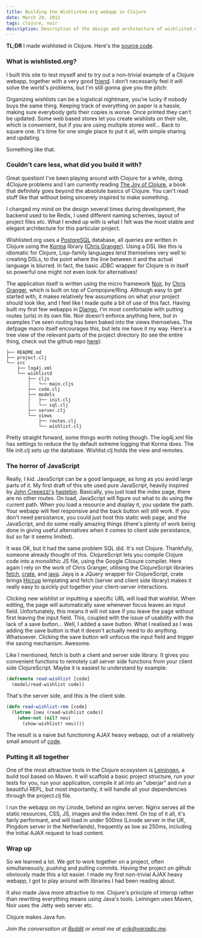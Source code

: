 ```yaml
---
title: Building the Wishlisted.org webapp in Clojure
date: March 29, 2012
tags: clojure, noir
description: Description of the design and architecture of wishlisted.org
---
```


__TL;DR__ I made wishlisted in Clojure. Here's the [source code][github].

### What is wishlisted.org?

I built this site to test myself and to try out a non-trivial example of a Clojure webapp, together with a very good [friend][stinaq]. I don't necessarily feel it will solve the world's problems, but I'm still gonna give you the pitch:

Organizing wishlists can be a logistical nightmare, you're lucky if nobody buys the same thing. Keeping track of everything on paper is a hassle, making sure everybody gets their copies is worse. Once printed they can't be updated. Some web based stores let you create wishlists on their site, which is convenient, but if you are using multiple stores well… Back to square one. It's time for one single place to put it all, with simple sharing and updating.

Something like that.

### Couldn't care less, what did you build it with?

Great question! I've been playing around with Clojure for a while, doing 4Clojure problems and I am currently reading [The Joy of Clojure][tjoc], a book that definitely goes beyond the absolute basics of Clojure. You can't read stuff like that without being sincerely inspired to make something.

I changed my mind on the design several times during development, the backend used to be Redis, I used different naming schemes, layout of project files etc. What I ended up with is what I felt was the most stable and elegant architecture for this particular project.

Wishlisted.org uses a [PostgreSQL][pgsql] database, all queries are written in Clojure using the [Korma][korma] library ([Chris Granger][ibdknox]). Using a DSL like this is idiomatic for Clojure, Lisp-family languages lend themselves very well to creating DSLs, to the point where the line between it and the actual language is blurred. In fact, the basic JDBC wrapper for Clojure is in itself so powerful one might not even look for alternatives!

The application itself is written using the micro framework [Noir][noir], by [Chris Granger][ibdknox], which is built on top of Compojure/Ring. Although easy to get started with, it makes relatively few assumptions on what your project should look like, and I feel like I made quite a bit of use of this fact. Having built my first few webapps in [Django][django], I'm most comfortable with putting routes (urls) in its own file. Noir doesn't enforce anything here, but in examples I've seen routing has been baked into the views themselves. The defpage macro itself encourages this, but lets me have it my way. Here's a tree view of the relevant parts of the project directory (to see the entire thing, check out the github repo [here][github]):

	├── README.md
	├── project.clj
	└── src
	    ├── log4j.xml
	    └── wishlistd
	        ├── cljs
	        │   └── main.cljs
	        ├── code.clj
	        ├── models
	        │   ├── init.clj
	        │   └── sql.clj
	        ├── server.clj
	        └── views
	            ├── routes.clj
	            └── wishlist.clj

Pretty straight forward, some things worth noting though. The log4j.xml file has settings to reduce the by default extreme logging that Korma does. The file init.clj sets up the database. Wishlist.clj holds the view and remotes.

### The horror of JavaScript

Really, I kid. JavaScript can be a good language, as long as you avoid large parts of it. My first draft of this site used pure JavaScript, heavily inspired by [John Crepezzi's][johncrepezzi] [hastebin][hastebin]. Basically, you just load the index page, there are no other routes. On load, JavaScript will figure out what to do using the current path. When you load a resource and display it, you update the path. Your webapp will feel responsive and the back button will still work. If you don't need persistance, you could just host this static web page, and the JavaScript, and do some really amazing things (there's plenty of work being done in giving useful alternatives when it comes to client side persistance, but so far it seems limited).

It was OK, but it had the same problem SQL did. It's not Clojure. Thankfully, someone already thought of this. ClojureScript lets you compile Clojure code into a monolithic JS file, using the Google Closure compiler. Here again I rely on the work of Chris Granger, utilising the ClojureScript libraries [fetch][fetch], [crate][crate], and [jayq][jayq]. Jayq is a JQuery wrapper for ClojureScript, crate brings [Hiccup][hiccup] templating and fetch (server and client side library) makes it really easy to quickly put together your client-server interactions.

Clicking new wishlist or inputting a specific URL will load that wishlist. When editing, the page will automatically save whenever focus leaves an input field. Unfortunately, this means it will not save if you leave the page without first leaving the input field. This, coupled with the issue of usability with the lack of a save button… Well, I added a save button. What I realised as I was adding the save button is that it doesn't actually need to do anything. Whatsoever. Clicking the save button will unfocus the input field and trigger the saving mechanism. Awesome.

Like I mentioned, fetch is both a client and server side library. It gives you convenient functions to remotely call server side functions from your client side ClojureScript. Maybe it is easiest to understand by example:

<pre class="sourceCode clojure"><code class="sourceCode clojure">(<span class="kw">defremote</span><span class="fu"> read-wishlist </span>[code]
  (model/read-wishlist code))</code></pre>

That's the server side, and this is the client side.

<pre class="sourceCode clojure"><code class="sourceCode clojure">(<span class="kw">defn</span><span class="fu"> read-wishlist-rem </span>[code]
  (<span class="kw">letrem</span> [neu (read-wishlist code)]
    (<span class="kw">when-not</span> (<span class="kw">nil?</span> neu) 
      (show-wishlist! neu))))</code></pre>

The result is a naive but functioning AJAX heavy webapp, out of a relatively small amount of [code][cljs].

### Putting it all together

One of the most attractive tools in the Clojure ecosystem is [Leiningen][lein], a build tool based on Maven. It will scaffold a basic project structure, run your tests for you, run your application, compile it all into an "uberjar" and run a beautiful REPL, but most importantly, it will handle all your dependencies through the project.clj file.

I run the webapp on my Linode, behind an nginx server. Nginx serves all the static resources, CSS, JS, images and the index.html. On top of it all, it's fairly performant, and will load in under 500ms (Linode server in the UK, Pingdom server in the Netherlands), frequently as low as 250ms, including the initial AJAX request to load content.

### Wrap up

So we learned a lot. We got to work together on a project, often simultaneously, pushing and pulling commits. Having the project on github obviously made this a lot easier. I made my first non-trivial AJAX heavy webapp, I got to play around with libraries I had been reading about.

It also made Java more attractive to me. Clojure's principle of interop rather than rewriting everything means using Java's tools. Leiningen uses Maven, Noir uses the Jetty web server etc. 

Clojure makes Java fun.

_Join the conversation at [Reddit][reddit] or email me at <erik@variadic.me>._

[reddit]: http://www.reddit.com/r/Clojure/comments/rj0tb/building_the_wishlistedorg_webapp_in_clojure/
[ibdknox]: http://www.chris-granger.com/
[4clojure]: http://www.4clojure.com/
[hiccup]: https://github.com/weavejester/hiccup
[lein]: https://github.com/technomancy/leiningen
[cljs]: https://github.com/eakron/wishlistd/blob/develop/src/wishlistd/cljs/main.cljs
[jayq]: https://github.com/ibdknox/jayq
[crate]: https://github.com/ibdknox/crate
[fetch]: https://github.com/ibdknox/fetch
[hastebin]: http://hastebin.com/
[johncrepezzi]: http://www.seejohncode.com/
[github]: https://github.com/eakron/wishlistd
[django]: https://www.djangoproject.com/
[noir]: http://webnoir.org/
[korma]: http://sqlkorma.com/
[pgsql]: http://www.postgresql.org/
[stinaq]: http://stinaq.me/
[tjoc]: http://fogus.me/

